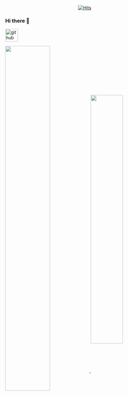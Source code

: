  <div align=center>
	
   [![Hits](https://hits.seeyoufarm.com/api/count/incr/badge.svg?url=https%3A%2F%2Fgithub.com%2Fjiwonss&count_bg=%2379C83D&title_bg=%23555555&icon=&icon_color=%23E7E7E7&title=hits&edge_flat=false)](https://hits.seeyoufarm.com)
  
  </div>

### Hi there 👋

[<img src='https://cdn.jsdelivr.net/npm/simple-icons@3.0.1/icons/github.svg' alt='github' height='40'>](https://github.com/jiwonss)  

<a href="https://github-readme-stats.vercel.app/api?username=jiwonss&show_icons=true">
  <img align="center" width="53%" src="https://github-readme-stats.vercel.app/api?username=jiwonss&show_icons=true" />
</a>
<a href="https://github-readme-stats.vercel.app/api/top-langs/?username=jiwonss&show_icons=true&hide_border=true&title_color=004386&icon_color=004386&layout=compact">
  <img align="center" width="45%" src="https://github-readme-stats.vercel.app/api/top-langs/?username=jiwonss&show_icons=true&title_color=004386&icon_color=004386&layout=compact" />
</a>
